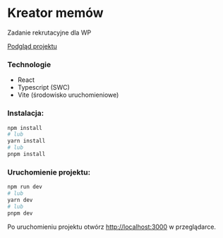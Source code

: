 # Kreator memów

Zadanie rekrutacyjne dla WP

<a href="https://wp-meme-creator.onrender.com/">Podgląd projektu</a>

### Technologie

- React
- Typescript (SWC)
- Vite (środowisko uruchomieniowe)

### Instalacja:

```bash
npm install
# lub
yarn install
# lub
pnpm install
```

### Uruchomienie projektu:

```bash
npm run dev
# lub
yarn dev
# lub
pnpm dev
```

Po uruchomieniu projektu otwórz <a href="http://localhost:3000/">http://localhost:3000</a> w przeglądarce.
